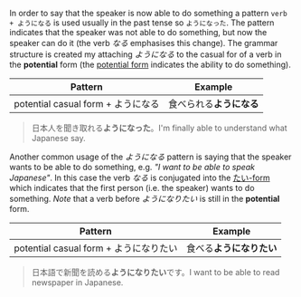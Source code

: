 In order to say that the speaker is now able to do something a pattern `verb + ようになる` is used usually in the past tense so `ようになった`. The pattern indicates that the speaker was not able to do something, but now the speaker can do it (the verb *なる* emphasises this change). The grammar structure is created my attaching *ようになる* to the casual for of a verb in the **potential** form (the [potential form](97) indicates the ability to do something).

|Pattern|Example|
|-|-|
|potential casual form + ようになる|食べられる**ようになる**|

>日本人を聞き取れる**ようになった**。I'm finally able to understand what Japanese say.

Another common usage of the *ようになる* pattern is saying that the speaker wants to be able to do something, e.g. *"I want to be able to speak Japanese"*. In this case the verb *なる* is conjugated into the [たい-form](41) which indicates that the first person (i.e. the speaker) wants to do something. *Note* that a verb before *ようになりたい* is still in the **potential** form.

|Pattern|Example|
|-|-|
|potential casual form + ようになりたい|食べる**ようになりたい**|

>日本語で新聞を読める**ようになりたい**です。I want to be able to read newspaper in Japanese.